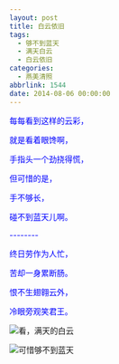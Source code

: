 ```yaml
---
layout: post
title: 白云依旧
tags:
  - 够不到蓝天
  - 满天白云
  - 白云依旧
categories:
  - 燕美清照
abbrlink: 1544
date: 2014-08-06 00:00:00
---
```


<!-- build time:Sat Jun 23 2018 12:05:16 GMT+0800 (中国标准时间) -->

<span style="color:#00f">每每看到这样的云彩，</span>

<span style="color:#00f">就是看着眼馋啊，</span>

<span style="color:#00f">手指头一个劲挠得慌，</span>

<span style="color:#00f">但可惜的是，</span>

<span style="color:#00f">手不够长，</span>

<span style="color:#00f">碰不到蓝天儿啊。</span>

<span style="color:#00f">--------</span>

<span style="color:#00f">终日劳作为人忙，</span>

<span style="color:#00f">苦却一身累断肠。</span>

<span style="color:#00f">恨不生翅翱云外，</span>

<span style="color:#00f">冷眼旁观笑君王。</span>

![看，满天的白云](http://ww3.sinaimg.cn/large/4eed32f2jw1ej35wiq4inj21kw0w07at.jpg "看，满天的白云")

![可惜够不到蓝天](http://ww3.sinaimg.cn/large/4eed32f2jw1ej35wqp3y2j21kw0w0gs0.jpg "可惜够不到蓝天")
<!-- rebuild by neat -->
